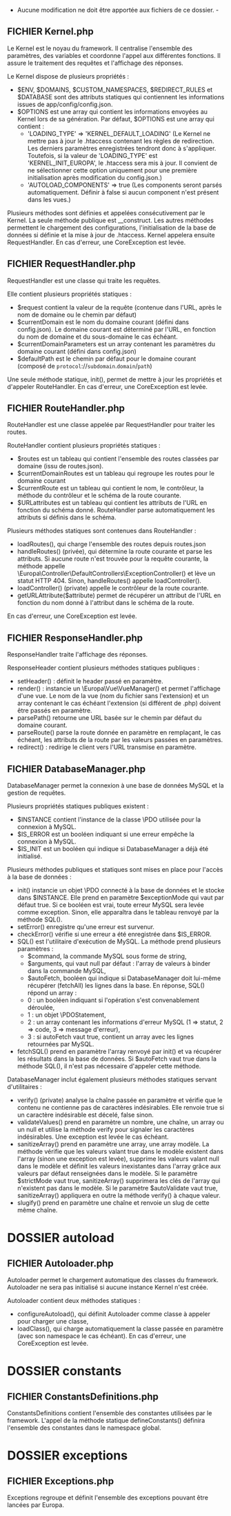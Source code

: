 - Aucune modification ne doit être apportée aux fichiers de ce dossier. -

## FICHIER Kernel.php
Le Kernel est le noyau du framework.
Il centralise l'ensemble des paramètres, des variables et coordonne l'appel aux différentes fonctions.
Il assure le traitement des requêtes et l'affichage des réponses.

Le Kernel dispose de plusieurs propriétés :
* $ENV, $DOMAINS, $CUSTOM_NAMESPACES, $REDIRECT_RULES et $DATABASE sont des attributs statiques qui contiennent les informations issues de app/config/config.json.
* $OPTIONS est une array qui contient les informations envoyées au Kernel lors de sa génération. Par défaut, $OPTIONS est une array qui contient :
	* 'LOADING_TYPE' => 'KERNEL_DEFAULT_LOADING' (Le Kernel ne mettre pas à jour le .htaccess contenant les règles de redirection. Les derniers paramètres enregistrées tendront donc à s'appliquer. Toutefois, si la valeur de 'LOADING_TYPE' est 'KERNEL_INIT_EUROPA', le .htaccess sera mis à jour. Il convient de ne sélectionner cette option uniquement pour une première initialisation après modification du config.json.)
	* 'AUTOLOAD_COMPONENTS' => true (Les components seront parsés automatiquement. Définir à false si aucun component n'est présent dans les vues.)

Plusieurs méthodes sont définies et appelées consécutivement par le Kernel. La seule méthode publique est __construct. Les autres méthodes permettent le chargement des configurations, l'initialisation de la base de données si définie et la mise à jour de .htaccess. Kernel appelera ensuite RequestHandler.
En cas d'erreur, une CoreException est levée.


## FICHIER RequestHandler.php
RequestHandler est une classe qui traite les requêtes.

Elle contient plusieurs propriétés statiques :
* $request contient la valeur de la requête (contenue dans l'URL, après le nom de domaine ou le chemin par défaut)
* $currentDomain est le nom du domaine courant (défini dans config.json). Le domaine courant est déterminé par l'URL, en fonction du nom de domaine et du sous-domaine le cas échéant.
* $currentDomainParameters est un array contenant les paramètres du domaine courant (défini dans config.json)
* $defaultPath est le chemin par défaut pour le domaine courant (composé de `protocol`://`subdomain`.`domain`/`path`)

Une seule méthode statique, init(), permet de mettre à jour les propriétés et d'appeler RouteHandler.
En cas d'erreur, une CoreException est levée.


## FICHIER RouteHandler.php
RouteHandler est une classe appelée par RequestHandler pour traiter les routes.

RouteHandler contient plusieurs propriétés statiques :
* $routes est un tableau qui contient l'ensemble des routes classées par domaine (issu de routes.json).
* $currentDomainRoutes est un tableau qui regroupe les routes pour le domaine courant
* $currentRoute est un tableau qui contient le nom, le contrôleur, la méthode du contrôleur et le schéma de la route courante.
* $URLattributes est un tableau qui contient les attributs de l'URL en fonction du schéma donné. RouteHandler parse automatiquement les attributs si définis dans le schéma.

Plusieurs méthodes statiques sont contenues dans RouteHandler :
* loadRoutes(), qui charge l'ensemble des routes depuis routes.json
* handleRoutes() (privée), qui détermine la route courante et parse les attributs. Si aucune route n'est trouvée pour la requête courante, la méthode appelle \Europa\Controller\DefaultControllers\ExceptionController() et lève un statut HTTP 404. Sinon, handleRoutes() appelle loadController().
* loadController() (private) appelle le contrôleur de la route courante.
* getURLAttribute($attribute) permet de récupérer un attribut de l'URL en fonction du nom donné à l'attribut dans le schéma de la route.

En cas d'erreur, une CoreException est levée.


## FICHIER ResponseHandler.php
ResponseHandler traite l'affichage des réponses.

ResponseHeader contient plusieurs méthodes statiques publiques :
* setHeader() : définit le header passé en paramètre.
* render() : instancie un \Europa\Vue\VueManager() et permet l'affichage d'une vue. Le nom de la vue (nom du fichier sans l'extension) et un array contenant le cas échéant l'extension (si différent de .php) doivent être passés en paramètre.
* parsePath() retourne une URL basée sur le chemin par défaut du domaine courant.
* parseRoute() parse la route donnée en paramètre en remplaçant, le cas échéant, les attributs de la route par les valeurs passées en paramètres.
* redirect() : redirige le client vers l'URL transmise en paramètre.


## FICHIER DatabaseManager.php
DatabaseManager permet la connexion à une base de données MySQL et la gestion de requêtes.

Plusieurs propriétés statiques publiques existent :
* $INSTANCE contient l'instance de la classe \PDO utilisée pour la connexion à MySQL.
* $IS_ERROR est un booléen indiquant si une erreur empêche la connexion à MySQL.
* $IS_INIT est un booléen qui indique si DatabaseManager a déjà été initialisé.

Plusieurs méthodes publiques et statiques sont mises en place pour l'accès à la base de données :
* init() instancie un objet \PDO connecté à la base de données et le stocke dans $INSTANCE. Elle prend en paramètre $exceptionMode qui vaut par défaut true. Si ce booléen est vrai, toute erreur MySQL sera levée comme exception. Sinon, elle apparaîtra dans le tableau renvoyé par la méthode SQL().
* setError() enregistre qu'une erreur est survenur.
* checkError() vérifie si une erreur a été enregistrée dans $IS_ERROR.
* SQL() est l'utilitaire d'exécution de MySQL. La méthode prend plusieurs paramètres :
	* $command, la commande MySQL sous forme de string,
	* $arguments, qui vaut null par défaut : l'array de valeurs à binder dans la commande MySQL,
	* $autoFetch, booléen qui indique si DatabaseManager doit lui-même récupérer (fetchAll) les lignes dans la base.
	En réponse, SQL() répond un array :
	* 0 : un booléen indiquant si l'opération s'est convenablement déroulée,
	* 1 : un objet \PDOStatement,
	* 2 : un array contenant les informations d'erreur MySQL (1 => statut, 2 => code, 3 => message d'erreur),
	* 3 : si autoFetch vaut true, contient un array avec les lignes retournées par MySQL.
* fetchSQL() prend en paramètre l'array renvoyé par init() et va récupérer les résultats dans la base de données. Si $autoFetch vaut true dans la méthode SQL(), il n'est pas nécessaire d'appeler cette méthode.

DatabaseManager inclut également plusieurs méthodes statiques servant d'utilitaires :
* verify() (private) analyse la chaîne passée en paramètre et vérifie que le contenu ne contienne pas de caractères indésirables. Elle renvoie true si un caractère indésirable est décelé, false sinon.
* validateValues() prend en paramètre un nombre, une chaîne, un array ou un null et utilise la méthode verify pour signaler les caractères indésirables. Une exception est levée le cas échéant.
* sanitizeArray() prend en paramètre une array, une array modèle. La méthode vérifie que les valeurs valant true dans le modèle existent dans l'array (sinon une exception est levée), supprime les valeurs valant null dans le modèle et définit les valeurs inexistantes dans l'array grâce aux valeurs par défaut renseignées dans le modèle. Si le paramètre $strictMode vaut true, sanitizeArray() supprimera les clés de l'array qui n'existent pas dans le modèle. Si le paramètre $autoValidate vaut true, sanitizeArray() appliquera en outre la méthode verify() à chaque valeur.
* slugify() prend en paramètre une chaîne et renvoie un slug de cette même chaîne.



# DOSSIER autoload

## FICHIER Autoloader.php
Autoloader permet le chargement automatique des classes du framework.
Autoloader ne sera pas initialisé si aucune instance Kernel n'est créée.

Autoloader contient deux méthodes statiques :
* configureAutoload(), qui définit Autoloader comme classe à appeler pour charger une classe,
* loadClass(), qui charge automatiquement la classe passée en paramètre (avec son namespace le cas échéant).
En cas d'erreur, une CoreException est levée.


# DOSSIER constants

## FICHIER ConstantsDefinitions.php
ConstantsDefinitions contient l'ensemble des constantes utilisées par le framework.
L'appel de la méthode statique defineConstants() définira l'ensemble des constantes dans le namespace global.


# DOSSIER exceptions

## FICHIER Exceptions.php
Exceptions regroupe et définit l'ensemble des exceptions pouvant être lancées par Europa.